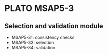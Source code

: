 # PLATO MSAP5-3
## Selection and validation module 

- MSAP5-31: consistency checks
- MSAP5-32: selection
- MSAP5-34: validation

